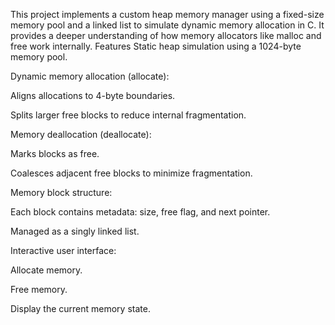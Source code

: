 This project implements a custom heap memory manager using a fixed-size memory pool and a linked list to simulate dynamic memory allocation in C. It provides a deeper understanding of how memory allocators like malloc and free work internally.
Features
Static heap simulation using a 1024-byte memory pool.

Dynamic memory allocation (allocate):

Aligns allocations to 4-byte boundaries.

Splits larger free blocks to reduce internal fragmentation.

Memory deallocation (deallocate):

Marks blocks as free.

Coalesces adjacent free blocks to minimize fragmentation.

Memory block structure:

Each block contains metadata: size, free flag, and next pointer.

Managed as a singly linked list.

Interactive user interface:

Allocate memory.

Free memory.

Display the current memory state.



